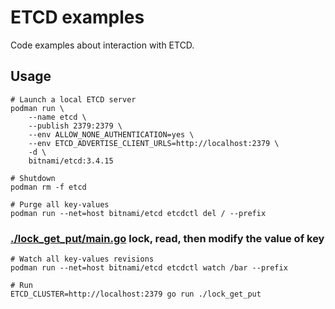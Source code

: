 # ETCD examples

Code examples about interaction with ETCD.

## Usage

```shell
# Launch a local ETCD server
podman run \
	--name etcd \
	--publish 2379:2379 \
	--env ALLOW_NONE_AUTHENTICATION=yes \
	--env ETCD_ADVERTISE_CLIENT_URLS=http://localhost:2379 \
	-d \
	bitnami/etcd:3.4.15

# Shutdown
podman rm -f etcd

# Purge all key-values
podman run --net=host bitnami/etcd etcdctl del / --prefix
```

### [./lock_get_put/main.go](./lock_get_put/main.go) lock, read, then modify the value of key

```shell
# Watch all key-values revisions
podman run --net=host bitnami/etcd etcdctl watch /bar --prefix

# Run
ETCD_CLUSTER=http://localhost:2379 go run ./lock_get_put 
```
